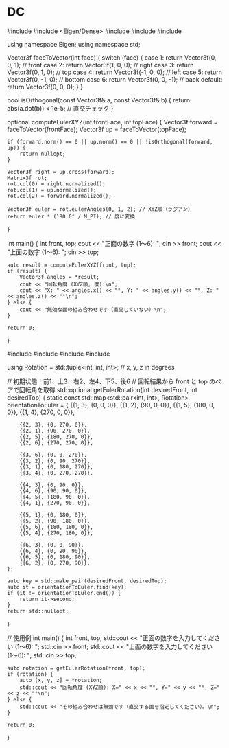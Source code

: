 # DC

#include <iostream>
#include <Eigen/Dense>
#include <map>
#include <cmath>
#include <optional>

using namespace Eigen;
using namespace std;

Vector3f faceToVector(int face) {
    switch (face) {
        case 1: return Vector3f(0, 0, 1);   // front
        case 2: return Vector3f(1, 0, 0);   // right
        case 3: return Vector3f(0, 1, 0);   // top
        case 4: return Vector3f(-1, 0, 0);  // left
        case 5: return Vector3f(0, -1, 0);  // bottom
        case 6: return Vector3f(0, 0, -1);  // back
        default: return Vector3f(0, 0, 0);
    }
}

bool isOrthogonal(const Vector3f& a, const Vector3f& b) {
    return abs(a.dot(b)) < 1e-5; // 直交チェック
}

optional<Vector3f> computeEulerXYZ(int frontFace, int topFace) {
    Vector3f forward = faceToVector(frontFace);
    Vector3f up = faceToVector(topFace);

    if (forward.norm() == 0 || up.norm() == 0 || !isOrthogonal(forward, up)) {
        return nullopt;
    }

    Vector3f right = up.cross(forward);
    Matrix3f rot;
    rot.col(0) = right.normalized();
    rot.col(1) = up.normalized();
    rot.col(2) = forward.normalized();

    Vector3f euler = rot.eulerAngles(0, 1, 2); // XYZ順（ラジアン）
    return euler * (180.0f / M_PI); // 度に変換
}

int main() {
    int front, top;
    cout << "正面の数字 (1〜6): ";
    cin >> front;
    cout << "上面の数字 (1〜6): ";
    cin >> top;

    auto result = computeEulerXYZ(front, top);
    if (result) {
        Vector3f angles = *result;
        cout << "回転角度 (XYZ順, 度):\n";
        cout << "X: " << angles.x() << "°, Y: " << angles.y() << "°, Z: " << angles.z() << "°\n";
    } else {
        cout << "無効な面の組み合わせです（直交していない）\n";
    }

    return 0;
}
















#include <iostream>
#include <map>
#include <tuple>
#include <optional>

using Rotation = std::tuple<int, int, int>; // x, y, z in degrees

// 初期状態：前1、上3、右2、左4、下5、後6
// 回転結果から front と top のペアで回転角を取得
std::optional<Rotation> getEulerRotation(int desiredFront, int desiredTop) {
    static const std::map<std::pair<int, int>, Rotation> orientationToEuler = {
        {{1, 3}, {0, 0, 0}},
        {{1, 2}, {90, 0, 0}},
        {{1, 5}, {180, 0, 0}},
        {{1, 4}, {270, 0, 0}},

        {{2, 3}, {0, 270, 0}},
        {{2, 1}, {90, 270, 0}},
        {{2, 5}, {180, 270, 0}},
        {{2, 6}, {270, 270, 0}},

        {{3, 6}, {0, 0, 270}},
        {{3, 2}, {0, 90, 270}},
        {{3, 1}, {0, 180, 270}},
        {{3, 4}, {0, 270, 270}},

        {{4, 3}, {0, 90, 0}},
        {{4, 6}, {90, 90, 0}},
        {{4, 5}, {180, 90, 0}},
        {{4, 1}, {270, 90, 0}},

        {{5, 1}, {0, 180, 0}},
        {{5, 2}, {90, 180, 0}},
        {{5, 6}, {180, 180, 0}},
        {{5, 4}, {270, 180, 0}},

        {{6, 3}, {0, 0, 90}},
        {{6, 4}, {0, 90, 90}},
        {{6, 5}, {0, 180, 90}},
        {{6, 2}, {0, 270, 90}},
    };

    auto key = std::make_pair(desiredFront, desiredTop);
    auto it = orientationToEuler.find(key);
    if (it != orientationToEuler.end()) {
        return it->second;
    }
    return std::nullopt;
}

// 使用例
int main() {
    int front, top;
    std::cout << "正面の数字を入力してください (1〜6): ";
    std::cin >> front;
    std::cout << "上面の数字を入力してください (1〜6): ";
    std::cin >> top;

    auto rotation = getEulerRotation(front, top);
    if (rotation) {
        auto [x, y, z] = *rotation;
        std::cout << "回転角度 (XYZ順): X=" << x << "°, Y=" << y << "°, Z=" << z << "°\n";
    } else {
        std::cout << "その組み合わせは無効です（直交する面を指定してください）。\n";
    }

    return 0;
}